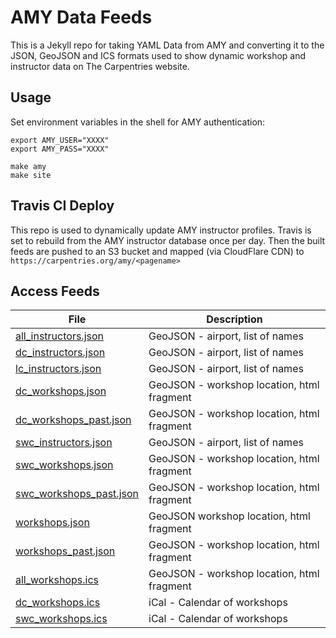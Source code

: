 # AMY Data Feeds

This is a Jekyll repo for taking YAML Data from AMY and converting it to the JSON, GeoJSON and ICS formats used to show dynamic workshop and instructor data on The Carpentries website.

## Usage 

Set environment variables in the shell for AMY authentication:
```
export AMY_USER="XXXX"
export AMY_PASS="XXXX"
```

```
make amy
make site 
```

## Travis CI Deploy

This repo is used to dynamically update AMY instructor profiles. Travis is set to rebuild from the AMY instructor database once per day. Then the built feeds are pushed to an S3 bucket and mapped (via CloudFlare CDN) to `https://carpentries.org/amy/<pagename>`

## Access Feeds
| File        | Description 
|------------|---------------|
| [all_instructors.json](https://carpentries.org/amy/all_instructors.json) | GeoJSON - airport, list of names
| [dc_instructors.json](https://carpentries.org/amy/dc_instructors.json) | GeoJSON - airport, list of names
| [lc_instructors.json](https://carpentries.org/amy/lc_instructors.json) | GeoJSON - airport, list of names
| [dc_workshops.json](https://carpentries.org/amy/dc_workshops.json) | GeoJSON - workshop location, html fragment
| [dc_workshops_past.json](https://carpentries.org/amy/dc_workshops_past.json) | GeoJSON - workshop location, html fragment
| [swc_instructors.json](https://carpentries.org/amy/swc_instructors.json) | GeoJSON - airport, list of names
| [swc_workshops.json](https://carpentries.org/amy/swc_workshops.json) | GeoJSON - workshop location, html fragment
| [swc_workshops_past.json](https://carpentries.org/amy/swc_workshops_past.json) | GeoJSON - workshop location, html fragment
| [workshops.json](https://carpentries.org/amy/workshops.json) | GeoJSON  workshop location, html fragment
| [workshops_past.json](https://carpentries.org/amy/workshops_past.json) | GeoJSON - workshop location, html fragment
| [all_workshops.ics](https://carpentries.org/amy/all_workshops.ics) | GeoJSON - workshop location, html fragment
| [dc_workshops.ics](https://carpentries.org/amy/dc_workshops.ics) | iCal - Calendar of workshops
| [swc_workshops.ics](https://carpentries.org/amy/swc_workshops.ics) |iCal - Calendar of workshops


